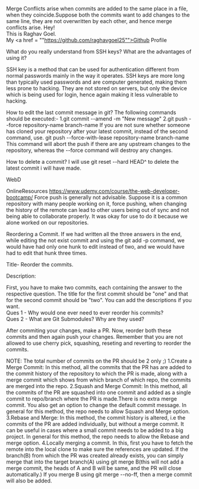 Merge Conflicts arise when commits are added to the same place in a file, when they coincide.Suppose both the commits want to add changes to the same line, they are not overwritten by each other, and hence merge conflicts arise.
Hey!<br>
This is Raghav Goel.<br>
My  <a href = ""https://github.com/raghavgoel25"">Github Profile</a>

What do you really understand from SSH keys? What are the advantages of using it?

SSH key is a method that can be used for authentication different from normal passwords mainly in the way it operates. 
SSH keys are more long than typically used passwords and are computer generated, making them less prone to hacking. 
 They are not stored on servers, but only the device which is being used for login, hence again
making it less vulnerable to hacking.
 
 How to edit the last commit message in git?
 The following commands should be executed:-
 1.git commit --amend -m "New message" 
 2.git push --force repository-name branch-name
 If you are not sure whether someone has cloned your repository after your latest commit, instead of the second command, use.
 git push --force-with-lease repository-name branch-name
 This command will abort the push if there are any upstream changes to the repository, whereas the --force command will destroy any changes.


 How to delete a commit?
 I will use git reset --hard HEAD^ to delete the latest commit i will have made.
 
 WebD


OnlineResources
https://www.udemy.com/course/the-web-developer-bootcamp/
Force push is generally not advisable. Suppose it is a common repository with many people working on it, force pushing, when changing the history of the remote can lead to other users being out of sync and not being able to collaborate properly. It was okay for use to do it because we alone worked on our repositories.

Reordering a Commit.
If we had written all the three answers in the end, while editing the not exist commit and using the git add -p command, we would have had only one hunk to edit instead  of two, and we would have had to edit that hunk three times.

Title- Reorder the commits.

Description:

First, you have to make two commits, each containing the answer to the respective question. The title for the first commit should be "one" and that for the second commit should be "two". You can add the descriptions if you want. <br>
Ques 1 - Why would one ever need to ever reorder his commits? <br>
Ques 2 - What are Git Submodules? Why are they used?

After commiting your changes, make a PR.
Now, reorder both these commits and then again push your changes. Remember that you are not allowed to use cherry pick, squashing, reseting and reverting to reorder the commits.

NOTE: The total number of commits on the PR should be 2 only ;)
1.Create a Merge Commit: In this method, all the commits that the PR has are added to the commit history of the repository to which the PR is made, along with a merge commit which shows from which branch of which repo, the commits are merged into the repo.
2.Squash and Merge Commit: In this method, all the commits of the PR are squashed into one commit and added as a single commit to repo/branch where the PR is made.There is no extra merge commit. You also get an option to change the default commit message.
In general for this method, the repo needs to allow Squash and Merge option.
3.Rebase and Merge: In this method, the commit history is altered, i.e the commits of the PR are added individually, but without a merge commit. It can be useful in cases where a small commit needs to be added to a big project.
In general for this method, the repo needs to allow the Rebase and merge option.
4.Locally merging a commit. In this, first you have to fetch the remote into the local clone to make sure the references are updated. If the branch(B) from which the PR was created already exists, you can simply merge that into the target branch(A) using git merge B(this will not add a merge commit, the heads of A and B will be same, and the PR will close automatically.) If you merge B using git merge --no-ff, then a merge commit will also be added. 
